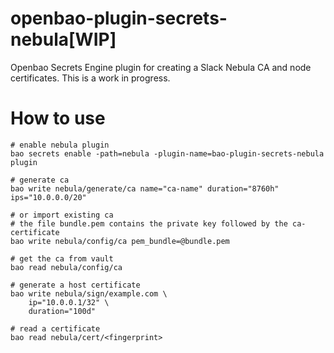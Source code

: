 # openbao-plugin-secrets-nebula[WIP]

Openbao Secrets Engine plugin for creating a Slack Nebula CA and node certificates. This is a work in progress.

# How to use

```
# enable nebula plugin
bao secrets enable -path=nebula -plugin-name=bao-plugin-secrets-nebula plugin

# generate ca
bao write nebula/generate/ca name="ca-name" duration="8760h" ips="10.0.0.0/20"

# or import existing ca
# the file bundle.pem contains the private key followed by the ca-certificate
bao write nebula/config/ca pem_bundle=@bundle.pem

# get the ca from vault
bao read nebula/config/ca

# generate a host certificate
bao write nebula/sign/example.com \
    ip="10.0.0.1/32" \
    duration="100d"

# read a certificate
bao read nebula/cert/<fingerprint>
```